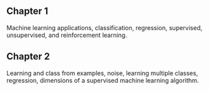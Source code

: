 ## Chapter 1
Machine learning applications, classification, regression, supervised, unsupervised, and reinforcement learning. 

## Chapter 2
Learning and class from examples, noise, learning multiple classes, regression, dimensions of a supervised machine learning algorithm. 